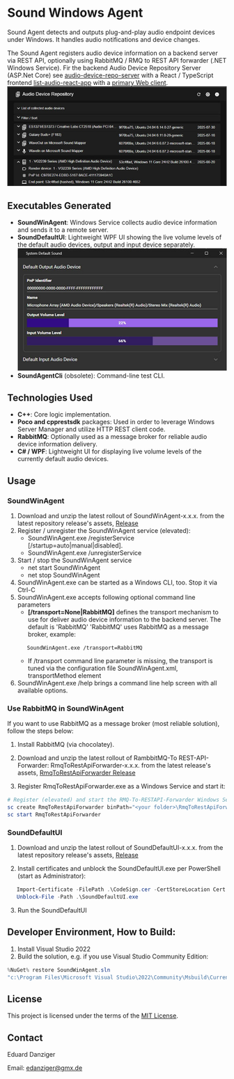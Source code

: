 # Sound Windows Agent

Sound Agent detects and outputs plug-and-play audio endpoint devices under Windows. It handles audio notifications and device changes.

The Sound Agent registers audio device information on a backend server via REST API, optionally using RabbitMQ / RMQ to REST API forwarder (.NET Windows Service).
Fir the backend Audio Device Repository Server (ASP.Net Core) see [audio-device-repo-server](https://github.com/eduarddanziger/audio-device-repo-server/)
with a React / TypeScript frontend [list-audio-react-app](https://github.com/eduarddanziger/list-audio-react-app/) with a [primary Web client](https://eduarddanziger.github.io/list-audio-react-app/).
  ![primaryWebClient screenshot](202509011555ReactRepoApp.jpg)

## Executables Generated

- **SoundWinAgent**: Windows Service collects audio device information and sends it to a remote server.
- **SoundDefaultUI**: Lightweight WPF UI showing the live volume levels of the default audio devices, output and input device separately.
  ![SoundDefaultUI screenshot](202509011440SoundDefaultUI.jpg)
- **SoundAgentCli** (obsolete): Command-line test CLI.

## Technologies Used

- **C++**: Core logic implementation.
- **Poco and cpprestsdk** packages: Used in order to leverage Windows Server Manager and utilize HTTP REST client code.
- **RabbitMQ**: Optionally used as a message broker for reliable audio device information delivery.
- **C# / WPF**: Lightweight UI for displaying live volume levels of the currently default audio devices.

## Usage

### SoundWinAgent
1. Download and unzip the latest rollout of SoundWinAgent-x.x.x. from the latest repository release's assets, [Release](https://github.com/eduarddanziger/SoundWinAgent/releases/latest)
2. Register / unregister the SoundWinAgent service (elevated):
    - SoundWinAgent.exe /registerService [/startup=auto|manual|disabled]. 
    - SoundWinAgent.exe /unregisterService
3. Start / stop the SoundWinAgent service
    - net start SoundWinAgent
    - net stop SoundWinAgent
4. SoundWinAgent.exe can be started as a Windows CLI, too. Stop it via Ctrl-C
5. SoundWinAgent.exe accepts following optional command line parameters
    - **[/transport=None|RabbitMQ]** defines the transport mechanism to use for deliver
      audio device information to the backend server. The default is 'RabbitMQ'
      'RabbitMQ' uses RabbitMQ as a message broker, example:
    ```
       SoundWinAgent.exe /transport=RabbitMQ
    ```
    - If /transport command line parameter is missing, the transport is tuned via the configuration file SoundWinAgent.xml, transportMethod element
6. SoundWinAgent.exe /help brings a command line help screen with all available options.

### Use RabbitMQ in SoundWinAgent
If you want to use RabbitMQ as a message broker (most reliable solution), follow the steps below:
1. Install RabbitMQ (via chocolatey).

2. Download and unzip the latest rollout of RambbitMQ-To REST-API-Forwarder: RmqToRestApiForwarder-x.x.x. from
the latest release's assets, [RmqToRestApiForwarder Release](https://github.com/eduarddanziger/rmq-to-rest-api-forwarder/releases/latest)
3. Register RmqToRestApiForwarder.exe as a Windows Service and start it:

```powershell
# Register (elevated) and start the RMQ-To-RESTAPI-Forwarder Windows Service
sc create RmqToRestApiForwarder binPath="<your folder>\RmqToRestApiForwarder.exe" start=auto
sc start RmqToRestApiForwarder
```

### SoundDefaultUI
1. Download and unzip the latest rollout of SoundDefaultUI-x.x.x. from the latest repository
release's assets, [Release](https://github.com/eduarddanziger/SoundWinAgent/releases/latest)

2. Install certificates and unblock the SoundDefaultUI.exe per PowerShell (start as Administrator):

```powershell
   Import-Certificate -FilePath .\CodeSign.cer -CertStoreLocation Cert:\LocalMachine\Root
   Unblock-File -Path .\SoundDefaultUI.exe
```
3. Run the SoundDefaultUI

## Developer Environment, How to Build:

1. Install Visual Studio 2022
2. Build the solution, e.g. if you use Visual Studio Community Edition:
```powershell
%NuGet% restore SoundWinAgent.sln
"c:\Program Files\Microsoft Visual Studio\2022\Community\Msbuild\Current\Bin\MSBuild.exe" SoundWinAgent.sln /p:Configuration=Release /target:Rebuild -restore
```

## License

This project is licensed under the terms of the [MIT License](LICENSE).

## Contact

Eduard Danziger

Email: [edanziger@gmx.de](mailto:edanziger@gmx.de)
